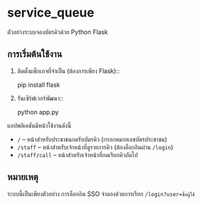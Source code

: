 # service_queue

ตัวอย่างระบบจองบัตรคิวด้วย Python Flask

## การเริ่มต้นใช้งาน

1. ติดตั้งแพ็กเกจที่จำเป็น (ต้องการเพียง Flask)::

    pip install flask

2. รันเซิร์ฟเวอร์พัฒนา::

    python app.py

แอปพลิเคชันมีหน้าใช้งานดังนี้

- `/` – หน้าสำหรับประชาชนกดรับบัตรคิว (กรอกหมายเลขบัตรประชาชน)
- `/staff` – หน้าสำหรับเจ้าหน้าที่ดูรายการคิว (ต้องล็อกอินผ่าน `/login`)
- `/staff/call` – หน้าสำหรับเจ้าหน้าที่กดเรียกคิวถัดไป

## หมายเหตุ

ระบบนี้เป็นเพียงตัวอย่าง การล็อกอิน SSO จำลองด้วยการเรียก `/login?user=ชื่อผู้ใช้`
